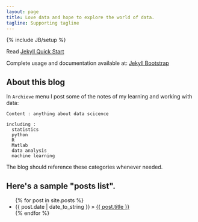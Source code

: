 ```yaml
---
layout: page
title: Love data and hope to explore the world of data.
tagline: Supporting tagline
---
```

{% include JB/setup %}

Read [Jekyll Quick Start](http://jekyllbootstrap.com/usage/jekyll-quick-start.html)

Complete usage and documentation available at: [Jekyll Bootstrap](http://jekyllbootstrap.com)

## About this blog

In `Archieve` menu I post some of the notes of my learning and working with data:
    
    Content : anything about data scicence 
    
    including :
      statistics 
      python
      R
      Matlab
      data analysis
      machine learning

The blog should reference these categories whenever needed.
    
## Here's a sample "posts list".

<ul class="posts">
  {% for post in site.posts %}
    <li><span>{{ post.date | date_to_string }}</span> &raquo; <a href="{{ BASE_PATH }}{{ post.url }}">{{ post.title }}</a></li>
  {% endfor %}
</ul>




